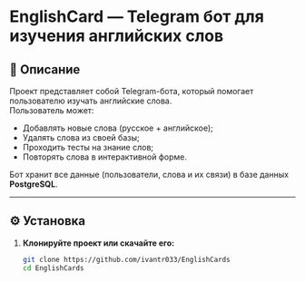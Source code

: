 # EnglishCard — Telegram бот для изучения английских слов

## 📖 Описание
Проект представляет собой Telegram-бота, который помогает пользователю изучать английские слова.  
Пользователь может:
- Добавлять новые слова (русское + английское);
- Удалять слова из своей базы;
- Проходить тесты на знание слов;
- Повторять слова в интерактивной форме.

Бот хранит все данные (пользователи, слова и их связи) в базе данных **PostgreSQL**.

---

## ⚙️ Установка

1. **Клонируйте проект или скачайте его:**
   ```bash
   git clone https://github.com/ivantr033/EnglishCards
   cd EnglishCards